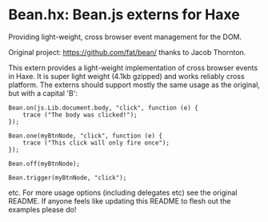 Bean.hx: Bean.js externs for Haxe
=================================

Providing light-weight, cross browser event management for the DOM.

Original project: https://github.com/fat/bean/ thanks to Jacob Thornton.

This extern provides a light-weight implementation of cross browser events in Haxe.  It is super light weight (4.1kb gzipped) and works reliably cross platform.  The externs should support mostly the same usage as the original, but with a capital 'B':

```
Bean.on(js.Lib.document.body, "click", function (e) {
	trace ("The body was clicked!");
});

Bean.one(myBtnNode, "click", function (e) {
	trace ("This click will only fire once");
});

Bean.off(myBtnNode);

Bean.trigger(myBtnNode, "click");
```

etc.  For more usage options (including delegates etc) see the original README.  If anyone feels like updating this README to flesh out the examples please do!
